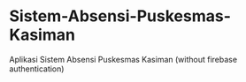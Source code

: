 # Sistem-Absensi-Puskesmas-Kasiman
Aplikasi Sistem Absensi Puskesmas Kasiman (without firebase authentication)
